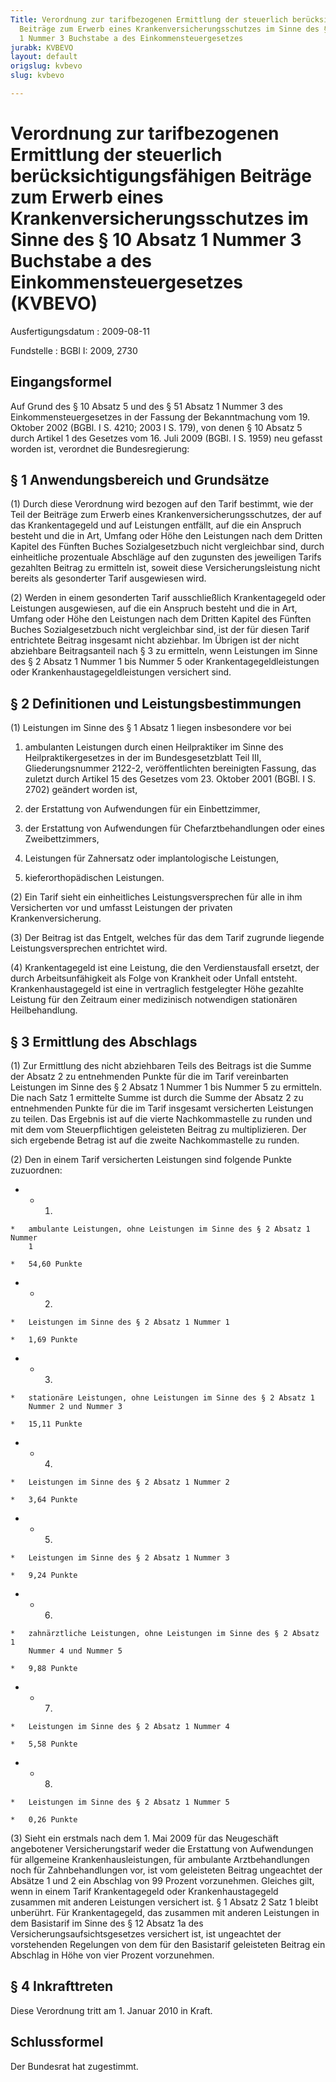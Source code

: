 ```yaml
---
Title: Verordnung zur tarifbezogenen Ermittlung der steuerlich berücksichtigungsfähigen
  Beiträge zum Erwerb eines Krankenversicherungsschutzes im Sinne des § 10 Absatz
  1 Nummer 3 Buchstabe a des Einkommensteuergesetzes
jurabk: KVBEVO
layout: default
origslug: kvbevo
slug: kvbevo

---
```


# Verordnung zur tarifbezogenen Ermittlung der steuerlich berücksichtigungsfähigen Beiträge zum Erwerb eines Krankenversicherungsschutzes im Sinne des § 10 Absatz 1 Nummer 3 Buchstabe a des Einkommensteuergesetzes (KVBEVO)

Ausfertigungsdatum
:   2009-08-11

Fundstelle
:   BGBl I: 2009, 2730


## Eingangsformel

Auf Grund des § 10 Absatz 5 und des § 51 Absatz 1 Nummer 3 des
Einkommensteuergesetzes in der Fassung der Bekanntmachung vom 19.
Oktober 2002 (BGBl. I S. 4210; 2003 I S. 179), von denen § 10 Absatz 5
durch Artikel 1 des Gesetzes vom 16. Juli 2009 (BGBl. I S. 1959) neu
gefasst worden ist, verordnet die Bundesregierung:


## § 1 Anwendungsbereich und Grundsätze

(1) Durch diese Verordnung wird bezogen auf den Tarif bestimmt, wie
der Teil der Beiträge zum Erwerb eines Krankenversicherungsschutzes,
der auf das Krankentagegeld und auf Leistungen entfällt, auf die ein
Anspruch besteht und die in Art, Umfang oder Höhe den Leistungen nach
dem Dritten Kapitel des Fünften Buches Sozialgesetzbuch nicht
vergleichbar sind, durch einheitliche prozentuale Abschläge auf den
zugunsten des jeweiligen Tarifs gezahlten Beitrag zu ermitteln ist,
soweit diese Versicherungsleistung nicht bereits als gesonderter Tarif
ausgewiesen wird.

(2) Werden in einem gesonderten Tarif ausschließlich Krankentagegeld
oder Leistungen ausgewiesen, auf die ein Anspruch besteht und die in
Art, Umfang oder Höhe den Leistungen nach dem Dritten Kapitel des
Fünften Buches Sozialgesetzbuch nicht vergleichbar sind, ist der für
diesen Tarif entrichtete Beitrag insgesamt nicht abziehbar. Im Übrigen
ist der nicht abziehbare Beitragsanteil nach § 3 zu ermitteln, wenn
Leistungen im Sinne des § 2 Absatz 1 Nummer 1 bis Nummer 5 oder
Krankentagegeldleistungen oder Krankenhaustagegeldleistungen
versichert sind.


## § 2 Definitionen und Leistungsbestimmungen

(1) Leistungen im Sinne des § 1 Absatz 1 liegen insbesondere vor bei

1.  ambulanten Leistungen durch einen Heilpraktiker im Sinne des
    Heilpraktikergesetzes in der im Bundesgesetzblatt Teil III,
    Gliederungsnummer 2122-2, veröffentlichten bereinigten Fassung, das
    zuletzt durch Artikel 15 des Gesetzes vom 23. Oktober 2001 (BGBl. I S.
    2702) geändert worden ist,


2.  der Erstattung von Aufwendungen für ein Einbettzimmer,


3.  der Erstattung von Aufwendungen für Chefarztbehandlungen oder eines
    Zweibettzimmers,


4.  Leistungen für Zahnersatz oder implantologische Leistungen,


5.  kieferorthopädischen Leistungen.




(2) Ein Tarif sieht ein einheitliches Leistungsversprechen für alle in
ihm Versicherten vor und umfasst Leistungen der privaten
Krankenversicherung.

(3) Der Beitrag ist das Entgelt, welches für das dem Tarif zugrunde
liegende Leistungsversprechen entrichtet wird.

(4) Krankentagegeld ist eine Leistung, die den Verdienstausfall
ersetzt, der durch Arbeitsunfähigkeit als Folge von Krankheit oder
Unfall entsteht. Krankenhaustagegeld ist eine in vertraglich
festgelegter Höhe gezahlte Leistung für den Zeitraum einer medizinisch
notwendigen stationären Heilbehandlung.


## § 3 Ermittlung des Abschlags

(1) Zur Ermittlung des nicht abziehbaren Teils des Beitrags ist die
Summe der Absatz 2 zu entnehmenden Punkte für die im Tarif
vereinbarten Leistungen im Sinne des § 2 Absatz 1 Nummer 1 bis Nummer
5 zu ermitteln. Die nach Satz 1 ermittelte Summe ist durch die Summe
der Absatz 2 zu entnehmenden Punkte für die im Tarif insgesamt
versicherten Leistungen zu teilen. Das Ergebnis ist auf die vierte
Nachkommastelle zu runden und mit dem vom Steuerpflichtigen
geleisteten Beitrag zu multiplizieren. Der sich ergebende Betrag ist
auf die zweite Nachkommastelle zu runden.

(2) Den in einem Tarif versicherten Leistungen sind folgende Punkte
zuzuordnen:

*    *   1.

    *   ambulante Leistungen, ohne Leistungen im Sinne des § 2 Absatz 1 Nummer
        1

    *   54,60 Punkte


*    *   2.

    *   Leistungen im Sinne des § 2 Absatz 1 Nummer 1

    *   1,69 Punkte


*    *   3.

    *   stationäre Leistungen, ohne Leistungen im Sinne des § 2 Absatz 1
        Nummer 2 und Nummer 3

    *   15,11 Punkte


*    *   4.

    *   Leistungen im Sinne des § 2 Absatz 1 Nummer 2

    *   3,64 Punkte


*    *   5.

    *   Leistungen im Sinne des § 2 Absatz 1 Nummer 3

    *   9,24 Punkte


*    *   6.

    *   zahnärztliche Leistungen, ohne Leistungen im Sinne des § 2 Absatz 1
        Nummer 4 und Nummer 5

    *   9,88 Punkte


*    *   7.

    *   Leistungen im Sinne des § 2 Absatz 1 Nummer 4

    *   5,58 Punkte


*    *   8.

    *   Leistungen im Sinne des § 2 Absatz 1 Nummer 5

    *   0,26 Punkte




(3) Sieht ein erstmals nach dem 1. Mai 2009 für das Neugeschäft
angebotener Versicherungstarif weder die Erstattung von Aufwendungen
für allgemeine Krankenhausleistungen, für ambulante Arztbehandlungen
noch für Zahnbehandlungen vor, ist vom geleisteten Beitrag ungeachtet
der Absätze 1 und 2 ein Abschlag von 99 Prozent vorzunehmen. Gleiches
gilt, wenn in einem Tarif Krankentagegeld oder Krankenhaustagegeld
zusammen mit anderen Leistungen versichert ist. § 1 Absatz 2 Satz 1
bleibt unberührt. Für Krankentagegeld, das zusammen mit anderen
Leistungen in dem Basistarif im Sinne des § 12 Absatz 1a des
Versicherungsaufsichtsgesetzes versichert ist, ist ungeachtet der
vorstehenden Regelungen von dem für den Basistarif geleisteten Beitrag
ein Abschlag in Höhe von vier Prozent vorzunehmen.


## § 4 Inkrafttreten

Diese Verordnung tritt am 1. Januar 2010 in Kraft.


## Schlussformel

Der Bundesrat hat zugestimmt.

